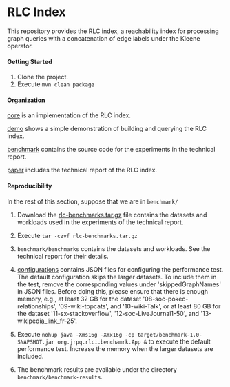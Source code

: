 # RLC Index
This repository provides the RLC index, a reachability index for processing graph queries with a concatenation of edge labels under the Kleene operator.

#### Getting Started
1. Clone the project.
2. Execute `mvn clean package`

#### Organization

[core](https://github.com/g-rpqs/rlc-index/tree/main/core) is an implementation of the RLC index.

[demo](https://github.com/g-rpqs/rlc-index/tree/main/demo) shows a simple demonstration of building and querying the RLC index.

[benchmark](https://github.com/g-rpqs/rlc-index/tree/main/benchmark) contains the source code for the experiments in the technical report.

[paper](https://github.com/g-rpqs/rlc-index/tree/main/paper/technical-report.pdf) includes the technical report of the RLC index.

#### Reproducibility
In the rest of this section, suppose that we are in `benchmark/`

1. Download the [rlc-benchmarks.tar.gz](https://drive.google.com/file/d/1cEmnJVipATISRY-QvulQNc2YT13q8-oC/view?usp=sharing) file contains the datasets and workloads used in the experiments of the technical report.

2. Execute `tar -czvf rlc-benchmarks.tar.gz`

3. `benchmark/benchmarks` contains the datasets and workloads. See the technical report for their details.

4. [configurations](https://github.com/g-rpqs/rlc-index/tree/main/benchmark/configurations) contains JSON files for configuring the performance test. The default configuration skips the larger datasets. To include them in the test, remove the corresponding values under 'skippedGraphNames' in JSON files. Before doing this, please ensure that there is enough memory, e.g., at least 32 GB for the dataset '08-soc-pokec-relationships', '09-wiki-topcats', and '10-wiki-Talk', or at least 80 GB for the dataset '11-sx-stackoverflow', '12-soc-LiveJournal1-50', and '13-wikipedia_link_fr-25'.

5. Execute `nohup java -Xms16g -Xmx16g -cp target/benchmark-1.0-SNAPSHOT.jar org.jrpq.rlci.benchamrk.App &` to execute the default performance test. Increase the memory when the larger datasets are included.

6. The benchmark results are available under the directory `benchmark/benchmark-results`.
